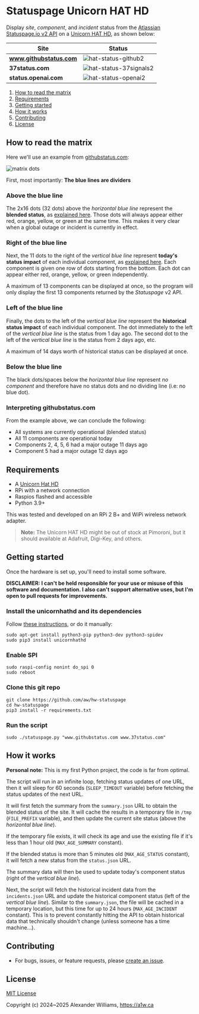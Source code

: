 # Statuspage Unicorn HAT HD

Display _site_, _component_, and _incident_ status from the [Atlassian Statuspage.io v2 API](https://www.atlassian.com/software/statuspage) on a [Unicorn HAT HD](https://github.com/pimoroni/unicorn-hat-hd), as shown below:

| Site | Status |
| ---- | ---- |
| **www.githubstatus.com** | ![hat-status-github2](https://github.com/user-attachments/assets/8fae211a-d8e2-4efa-b971-3de1e6053d47) |
| **37status.com** | ![hat-status-37signals2](https://github.com/user-attachments/assets/de048c57-a6eb-4366-ba3a-d92729072e7d) |
| **status.openai.com** | ![hat-status-openai2](https://github.com/user-attachments/assets/79ccf899-ba25-4e5d-b97d-9c9f4d98eaaf) |

  1. [How to read the matrix](#how-to-read-the-matrix)
  2. [Requirements](#requirements)
  3. [Getting started](#getting-started)
  4. [How it works](#how-it-works)
  5. [Contributing](#contributing)
  6. [License](#license)

## How to read the matrix

Here we'll use an example from [githubstatus.com](https://www.githubstatus.com):

![matrix dots](https://github.com/user-attachments/assets/2e87b9a8-4560-48be-8716-c4ecff5afe8c)

First, most importantly: **The blue lines are dividers**

### Above the blue line

The 2x16 dots (32 dots) above the _horizontal blue line_ represent the **blended status**, as [explained here](https://www.githubstatus.com/api#status). Those dots will always appear either red, orange, yellow, or green at the same time. This makes it very clear when a global outage or incident is currently in effect.

### Right of the blue line

Next, the 11 dots to the right of the _vertical blue line_ represent **today's status impact** of each individual component, as [explained here](https://www.githubstatus.com/api#incidents). Each component is given one row of dots starting from the bottom. Each dot can appear either red, orange, yellow, or green independently.

A maximum of 13 components can be displayed at once, so the program will only display the first 13 components returned by the _Statuspage_ v2 API.

### Left of the blue line

Finally, the dots to the left of the _vertical blue line_ represent the **historical status impact** of each individual component. The dot immediately to the left of the _vertical blue line_ is the status from 1 day ago. The second dot to the left of the _vertical blue line_ is the status from 2 days ago, etc.

A maximum of 14 days worth of historical status can be displayed at once.

### Below the blue line

The black dots/spaces below the _horizontal blue line_ represent _no component_ and therefore have no status dots and no dividing line (i.e: no blue dot).

### Interpreting githubstatus.com

From the example above, we can conclude the following:

- All systems are currently operational (blended status)
- All 11 components are operational today
- Components 2, 4, 5, 6 had a major outage 11 days ago
- Component 5 had a major outage 12 days ago

## Requirements

* A [Unicorn Hat HD](https://shop.pimoroni.com/products/unicorn-hat-hd)
* RPi with a network connection
* Raspios flashed and accessible
* Python 3.9+

This was tested and developed on an RPi 2 B+ and WiPi wireless network adapter.

> **Note:** The Unicorn HAT HD might be out of stock at Pimoroni, but it should available at Adafruit, Digi-Key, and others.

## Getting started

Once the hardware is set up, you'll need to install some software.

**DISCLAIMER: I can't be held responsible for your use or misuse of this software and documentation. I also can't support alternative uses, but I'm open to pull requests for improvements.**

### Install the unicornhathd and its dependencies

Follow [these instructions](https://github.com/pimoroni/unicorn-hat-hd), or do it manually:

```
sudo apt-get install python3-pip python3-dev python3-spidev
sudo pip3 install unicornhathd
```

### Enable SPI

```
sudo raspi-config nonint do_spi 0
sudo reboot
```

### Clone this git repo

```
git clone https://github.com/aw/hw-statuspage
cd hw-statuspage
pip3 install -r requirements.txt
```

### Run the script

```
sudo ./statuspage.py "www.githubstatus.com www.37status.com"
```

## How it works

**Personal note:** This is my first Python project, the code is far from optimal.

The script will run in an infinite loop, fetching status updates of one URL, then it will sleep for 60 seconds (`SLEEP_TIMEOUT` variable) before fetching the status updates of the next URL.

It will first fetch the summary from the `summary.json` URL to obtain the blended status of the site. It will cache the results in a temporary file in `/tmp` (`FILE_PREFIX` variable), and then update the current site status (above the _horizontal blue line_).

If the temporary file exists, it will check its age and use the existing file if it's less than 1 hour old (`MAX_AGE_SUMMARY` constant).

If the blended status is more than 5 minutes old (`MAX_AGE_STATUS` constant), it will fetch a new status from the `status.json` URL.

The summary data will then be used to update today's component status (right of the _vertical blue line_).

Next, the script will fetch the historical incident data from the `incidents.json` URL and update the historical component status (left of the _vertical blue line_). Similar to the `summary.json`, the file will be cached in a temporary location, but this time for up to 24 hours (`MAX_AGE_INCIDENT` constant). This is to prevent constantly hitting the API to obtain historical data that technically shouldn't change (unless someone has a time machine...).

## Contributing

  * For bugs, issues, or feature requests, please [create an issue](https://github.com/aw/hw-statuspage/issues/new).

## License

[MIT License](LICENSE)

Copyright (c) 2024~2025 Alexander Williams, https://a1w.ca
